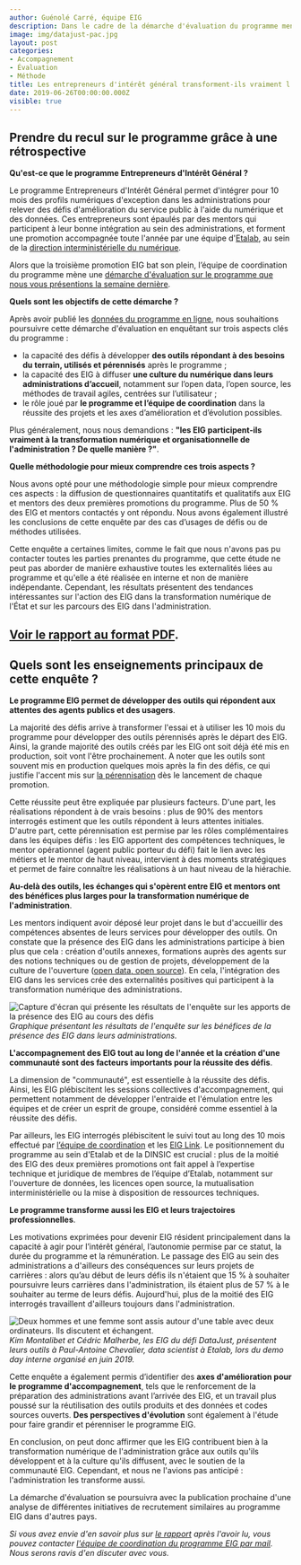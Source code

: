```yaml
---
author: Guénolé Carré, équipe EIG
description: Dans le cadre de la démarche d'évaluation du programme menée par l'équipe de coordination du programme EIG, nous vous présentons les résultats de l'enquête menée auprès des entrepreneurs d'intérêt général (EIG) et des mentors des deux premières promotions.
image: img/datajust-pac.jpg
layout: post
categories:
- Accompagnement
- Évaluation
- Méthode
title: Les entrepreneurs d'intérêt général transforment-ils vraiment l'administration ? Réponses pour les promotions 1 & 2
date: 2019-06-26T00:00:00.000Z
visible: true
---
```


## Prendre du recul sur le programme grâce à une rétrospective

**Qu'est-ce que le programme Entrepreneurs d'Intérêt Général ?**

Le programme Entrepreneurs d'Intérêt Général permet d'intégrer pour 10 mois des profils numériques d'exception dans les administrations pour relever des défis d'amélioration du service public à l'aide du numérique et des données. Ces entrepreneurs sont épaulés par des mentors qui participent à leur bonne intégration au sein des administrations, et forment une promotion accompagnée toute l'année par une équipe d'[Etalab](https://www.etalab.gouv.fr/qui-sommes-nous), au sein de la [direction interministérielle du numérique](https://numerique.gouv.fr).

Alors que la troisième promotion EIG bat son plein, l’équipe de coordination du programme mène une [démarche d'évaluation sur le programme que nous vous présentions la semaine dernière](https://entrepreneur-interet-general.etalab.gouv.fr/blog/2019/06/12/demarche-mesure-impact-eig.html). 

**Quels sont les objectifs de cette démarche ?**

Après avoir publié les [données du programme en ligne](https://entrepreneur-interet-general.etalab.gouv.fr/blog/2019/05/09/chiffres-eig), nous souhaitions poursuivre cette démarche d'évaluation en enquêtant sur trois aspects clés du programme : 
- la capacité des défis à développer **des outils répondant à des besoins du terrain, utilisés et pérennisés** après le programme ;
- la capacité des EIG à diffuser **une culture du numérique dans leurs administrations d’accueil**, notamment sur l’open data, l’open source, les méthodes de travail agiles, centrées sur l’utilisateur ;
- le rôle joué par **le programme et l’équipe de coordination** dans la réussite des projets et les axes d’amélioration et d’évolution possibles.

Plus généralement, nous nous demandions : **"les EIG participent-ils vraiment à la transformation numérique et organisationnelle de l'administration ? De quelle manière ?"**. 

**Quelle méthodologie pour mieux comprendre ces trois aspects ?**

Nous avons opté pour une méthodologie simple pour mieux comprendre ces aspects : la diffusion de questionnaires quantitatifs et qualitatifs aux EIG et mentors des deux premières promotions du programme. Plus de 50 % des EIG et mentors contactés y ont répondu. Nous avons également illustré les conclusions de cette enquête par des cas d’usages de défis ou de méthodes utilisées.

Cette enquête a certaines limites, comme le fait que nous n'avons pas pu contacter toutes les parties prenantes du programme, que cette étude ne peut pas aborder de manière exhaustive toutes les externalités liées au programme et qu'elle a été réalisée en interne et non de manière indépendante.
Cependant, les résultats présentent des tendances intéressantes sur l'action des EIG dans la transformation numérique de l'État et sur les parcours des EIG dans l'administration.

## **[Voir le rapport au format PDF](https://entrepreneur-interet-general.etalab.gouv.fr/docs/Rapport-analyse-EIG-VF.pdf)**.

## Quels sont les enseignements principaux de cette enquête ?

**Le programme EIG permet de développer des outils qui répondent aux attentes des agents publics et des usagers**.

La majorité des défis arrive à transformer l'essai et à utiliser les 10 mois du programme pour développer des outils pérennisés après le départ des EIG. Ainsi, la grande majorité des outils créés par les EIG ont soit déjà été mis en production, soit vont l'être prochainement. A noter que les outils sont souvent mis en production quelques mois après la fin des défis, ce qui justifie l'accent mis sur [la pérennisation](https://entrepreneur-interet-general.etalab.gouv.fr/blog/2019/05/20/session-perennisation-defis-eig-3.html) dès le lancement de chaque promotion. 

Cette réussite peut être expliquée par plusieurs facteurs. D'une part, les réalisations répondent à de vrais besoins : plus de 90% des mentors interrogés estiment que les outils répondent à leurs attentes initiales. D'autre part, cette pérennisation est permise par les rôles complémentaires dans les équipes défis : les EIG apportent des compétences techniques, le mentor opérationnel (agent public porteur du défi) fait le lien avec les métiers et le mentor de haut niveau, intervient à des moments stratégiques et permet de faire connaître les réalisations à un haut niveau de la hiérachie.

**Au-delà des outils, les échanges qui s'opèrent entre EIG et mentors ont des bénéfices plus larges pour la transformation numérique de l'administration**.

Les mentors indiquent avoir déposé leur projet dans le but d'accueillir des compétences absentes de leurs services pour développer des outils. On constate que la présence des EIG dans les administrations participe à bien plus que cela : création d'outils annexes, formations auprès des agents sur des notions techniques ou de gestion de projets, développement de la culture de l'ouverture ([open data, open source](https://entrepreneur-interet-general.etalab.gouv.fr/blog/2019/04/12/accompagnement-open-data-open-source.html)). En cela, l'intégration des EIG dans les services crée des externalités positives qui participent à la transformation numérique des administrations.

![Capture d'écran qui présente les résultats de l'enquête sur les apports de la présence des EIG au cours des défis](https://entrepreneur-interet-general.etalab.gouv.fr/img/blog/illustration-graphe-rapport-evaluation.png)_Graphique présentant les résultats de l'enquête sur les bénéfices de la présence des EIG dans leurs administrations._

**L'accompagnement des EIG tout au long de l'année et la création d'une communauté sont des facteurs importants pour la réussite des défis**.

La dimension de "communauté", est essentielle à la réussite des défis. Ainsi, les EIG plébiscitent les sessions collectives d'accompagnement, qui permettent notamment de développer l'entraide et l'émulation entre les équipes et de créer un esprit de groupe, considéré comme essentiel à la réussite des défis. 

Par ailleurs, les EIG interrogés plébiscitent le suivi tout au long des 10 mois effectué par [l’équipe de coordination](https://entrepreneur-interet-general.etalab.gouv.fr/accompagnement.html) et les [EIG Link](https://entrepreneur-interet-general.etalab.gouv.fr/defis/2019/eiglink.html). Le positionnement du programme au sein d'Etalab et de la DINSIC est crucial : plus de la moitié des EIG des deux premières promotions ont fait appel à l’expertise technique et juridique de membres de l’équipe d’Etalab, notamment sur l'ouverture de données, les licences open source, la mutualisation interministérielle ou la mise à disposition de ressources techniques.

**Le programme transforme aussi les EIG et leurs trajectoires professionnelles**.

Les motivations exprimées pour devenir EIG résident principalement dans la capacité à agir pour l’intérêt général, l’autonomie permise par ce statut, la durée du programme et la rémunération. Le passage des EIG au sein des administrations a d'ailleurs des conséquences sur leurs projets de carrières : alors qu’au début de leurs défis ils n'étaient que 15 % à souhaiter poursuivre leurs carrières dans l'administration, ils étaient plus de 57 % à le souhaiter au terme de leurs défis. Aujourd'hui, plus de la moitié des EIG interrogés travaillent d'ailleurs toujours dans l'administration.

![Deux hommes et une femme sont assis autour d'une table avec deux ordinateurs. Ils discutent et échangent.](/img/blog/datajust-pac.jpg)
_Kim Montalibet et Cédric Malherbe, les EIG du défi DataJust, présentent leurs outils à Paul-Antoine Chevalier, data scientist à Etalab, lors du demo day interne organisé en juin 2019._

Cette enquête a également permis d’identifier des **axes d'amélioration pour le programme d'accompagnement**, tels que le renforcement de la préparation des administrations avant l’arrivée des EIG, et un travail plus poussé sur la réutilisation des outils produits et des données et codes sources ouverts. **Des perspectives d'évolution** sont également à l'étude pour faire grandir et pérenniser le programme EIG.

En conclusion, on peut donc affirmer que les EIG contribuent bien à la transformation numérique de l'administration grâce aux outils qu'ils développent et à la culture qu'ils diffusent, avec le soutien de la communauté EIG. Cependant, et nous ne l'avions pas anticipé : l'administration les transforme aussi.

La démarche d'évaluation se poursuivra avec la publication prochaine d'une analyse de différentes initiatives de recrutement similaires au programme EIG dans d'autres pays.

_Si vous avez envie d'en savoir plus sur [le rapport](https://entrepreneur-interet-general.etalab.gouv.fr/docs/Rapport-analyse-EIG.pdf) après l'avoir lu, vous pouvez contacter [l'équipe de coordination du programme EIG par mail](mailto:entrepreneur-interet-general@data.gouv.fr). Nous serons ravis d'en discuter avec vous._

